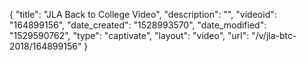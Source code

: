 {
    "title": "JLA Back to College Video",
    "description": "",
    "videoid": "164899156",
    "date_created": "1528993570",
    "date_modified": "1529590762",
    "type": "captivate",
    "layout": "video",
    "url": "\/v\/jla-btc-2018\/164899156"
}